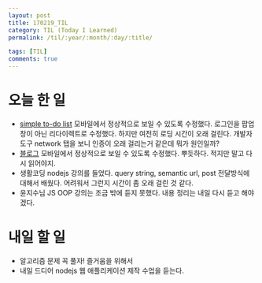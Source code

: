 ```yaml
---
layout: post
title: 170219_TIL
category: TIL (Today I Learned)
permalink: /til/:year/:month/:day/:title/

tags: [TIL]
comments: true
---
```

# 오늘 한 일
- [simple to-do list](https://simple-todolist.firebaseapp.com/) 모바일에서 정상적으로 보일 수 있도록 수정했다. 로그인을 팝업창이 아닌 리다이렉트로 수정했다. 하지만 여전히 로딩 시간이 오래 걸린다. 개발자도구 network 탭을 보니 인증이 오래 걸리는거 같은데 뭐가 원인일까?
- [블로그](https://wayhome25.github.io/) 모바일에서 정상적으로 보일 수 있도록 수정했다. 뿌듯하다. 적지만 말고 다시 읽어야지.
- 생활코딩 nodejs 강의를 들었다. query string, semantic url, post 전달방식에 대해서 배웠다. 어려워서 그런지 시간이 좀 오래 걸린 것 같다.
- 윤지수님 JS OOP 강의는 조금 밖에 듣지 못했다. 내용 정리는 내일 다시 듣고 해야겠다.


# 내일 할 일
- 알고리즘 문제 꼭 풀자! 즐거움을 위해서
- 내일 드디어 nodejs 웹 애플리케이션 제작 수업을 듣는다. 

